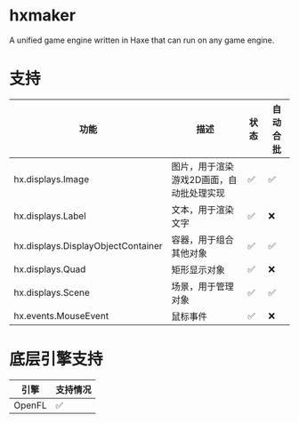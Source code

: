 # hxmaker
A unified game engine written in Haxe that can run on any game engine.

# 支持
| 功能 | 描述 | 状态 | 自动合批 |
--- | --- | --- | ---
| hx.displays.Image | 图片，用于渲染游戏2D画面，自动批处理实现 | ✅ | ✅ |
| hx.displays.Label | 文本，用于渲染文字 | ✅ | ❌ |
| hx.displays.DisplayObjectContainer | 容器，用于组合其他对象 | ✅ | ✅ |
| hx.displays.Quad | 矩形显示对象 | ✅ | ❌ |
| hx.displays.Scene | 场景，用于管理对象 | ✅ | ✅ |
| hx.events.MouseEvent | 鼠标事件 | ✅ | ❌ |

# 底层引擎支持
| 引擎 | 支持情况 |
| --- | ---
| OpenFL | ✅ |